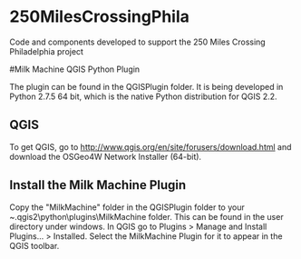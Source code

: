 250MilesCrossingPhila
=====================

Code and components developed to support the 250 Miles Crossing Philadelphia project

#Milk Machine QGIS Python Plugin

The plugin can be found in the QGISPlugin folder. It is being developed in Python 2.7.5 64 bit, which is the native Python distribution
for QGIS 2.2. 

## QGIS

To get QGIS, go to http://www.qgis.org/en/site/forusers/download.html and download the OSGeo4W Network Installer (64-bit).

## Install the Milk Machine Plugin

Copy the "MilkMachine" folder in the QGISPlugin folder to your ~\.qgis2\python\plugins\MilkMachine folder. This can be found in the
user directory under windows. In QGIS go to Plugins > Manage and Install Plugins... > Installed. Select the MilkMachine Plugin for
it to appear in the QGIS toolbar.
